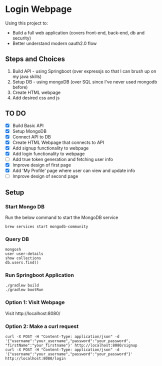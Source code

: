 # Login Webpage

Using this project to:
* Build a full web application (covers front-end, back-end, db and security)
* Better understand modern oauth2.0 flow

## Steps and Choices
1) Build API - using Springboot (over expressjs so that I can brush up on my java skills)
2) Setup DB - using mongoDB (over SQL since I've never used mongodb before)
3) Create HTML webpage
4) Add desired css and js

## TO DO
- [x] Build Basic API
- [x] Setup MongoDB
- [x] Connect API to DB
- [x] Create HTML Webpage that connects to API
- [x] Add signup functionality to webpage
- [x] Add login functionality to webpage
- [ ] Add true token generation and fetching user info
- [x] Improve design of first page
- [x] Add 'My Profile' page where user can view and update info
- [ ] Improve design of second page

## Setup
### Start Mongo DB
Run the below command to start the MongoDB service
  ```
  brew services start mongodb-community
  ```
### Query DB
  ```
  mongosh
  user user-details
  show collections
  db.users.find()
  ```
### Run Springboot Application
  ```
  ./gradlew build
  ./gradlew bootRun
  ```
### Option 1: Visit Webpage
Visit http://localhost:8080/

### Option 2: Make a curl request
  ```
  curl -X POST -H "Content-Type: application/json" -d '{"username":"your_username","password":"your_password", "firstName":"your_firstname"}' http://localhost:8080/signup
  curl -X POST -H "Content-Type: application/json" -d '{"username":"your_username","password":"your_password"}' http://localhost:8080/login
  ```
